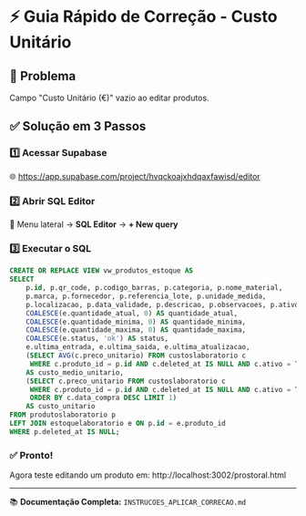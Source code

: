 # ⚡ Guia Rápido de Correção - Custo Unitário

## 🔴 Problema
Campo "Custo Unitário (€)" vazio ao editar produtos.

## ✅ Solução em 3 Passos

### 1️⃣ Acessar Supabase
🌐 https://app.supabase.com/project/hvqckoajxhdqaxfawisd/editor

### 2️⃣ Abrir SQL Editor
📝 Menu lateral → **SQL Editor** → **+ New query**

### 3️⃣ Executar o SQL
```sql
CREATE OR REPLACE VIEW vw_produtos_estoque AS
SELECT 
    p.id, p.qr_code, p.codigo_barras, p.categoria, p.nome_material,
    p.marca, p.fornecedor, p.referencia_lote, p.unidade_medida,
    p.localizacao, p.data_validade, p.descricao, p.observacoes, p.ativo,
    COALESCE(e.quantidade_atual, 0) AS quantidade_atual,
    COALESCE(e.quantidade_minima, 0) AS quantidade_minima,
    COALESCE(e.quantidade_maxima, 0) AS quantidade_maxima,
    COALESCE(e.status, 'ok') AS status,
    e.ultima_entrada, e.ultima_saida, e.ultima_atualizacao,
    (SELECT AVG(c.preco_unitario) FROM custoslaboratorio c 
     WHERE c.produto_id = p.id AND c.deleted_at IS NULL AND c.ativo = TRUE) 
    AS custo_medio_unitario,
    (SELECT c.preco_unitario FROM custoslaboratorio c 
     WHERE c.produto_id = p.id AND c.deleted_at IS NULL AND c.ativo = TRUE
     ORDER BY c.data_compra DESC LIMIT 1) 
    AS custo_unitario
FROM produtoslaboratorio p
LEFT JOIN estoquelaboratorio e ON p.id = e.produto_id
WHERE p.deleted_at IS NULL;
```

### ✅ Pronto!
Agora teste editando um produto em:
http://localhost:3002/prostoral.html

---

📚 **Documentação Completa:** `INSTRUCOES_APLICAR_CORRECAO.md`

